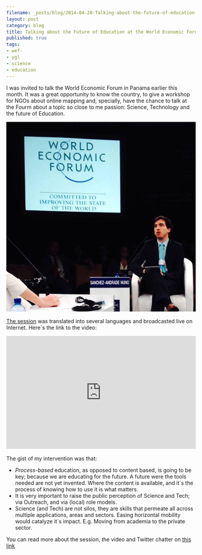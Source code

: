 ```yaml
---
filename: _posts/blog/2014-04-20-Talking-about-the-future-of-education-at-WEF.md
layout: post
category: blog
title: Talking about the Future of Education at the World Economic Forum
published: true
tags:
- wef-
- ygl
- science
- education
---
```


I was invited to talk the World Economic Forum in Panama earlier this month. It was a great opportunity to know the country, to give a workshop for NGOs about online mapping and, specially, have the chance to talk at the Fourm about a topic so close to me passion: Science, Technology and the future of Education.

![](images/1424351_503315521893_7664563435484350494_n.jpg)



[The session](http://www.weforum.org/sessions/summary/educating-tomorrow/) was translated into several languages and broadcasted live on Internet.<!--more--> Here´s the link to the video:

<iframe src="https://new.livestream.com/accounts/1909571/events/2867685/videos/46938547/player?autoPlay=false&amp;mute=false&amp;width=&amp;height=" width="100%" height="300px" frameborder="0" scrolling="no"></iframe>


The gist of my intervention was that:

* *Process-based* education, as opposed to content based, is going to be key; because we are educating for the future. A future were the tools needed are not yet invented. Where the content is available, and it´s the process of knowing how to use it is what matters.
* It is very important to raise the public perception of Science and Tech; via Outreach, and via (local) role models.
* Science (and Tech) are not silos, they are skills that permeate all across multiple applications, areas and sectors. Easing horizontal mobility would catalyze it´s impact. E.g. Moving from academia to the  private sector.

You can read more about the session, the video and Twitter chatter on [this link](http://www.weforum.org/sessions/summary/educating-tomorrow/)
